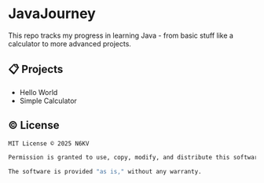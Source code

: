 # JavaJourney
This repo tracks my progress in learning Java - from basic stuff like a calculator to more advanced projects.

## 📋 Projects
- Hello World
- Simple Calculator

## ©️ License
```bash
MIT License © 2025 N6KV

Permission is granted to use, copy, modify, and distribute this software freely, with the copyright notice included.

The software is provided "as is," without any warranty.
```